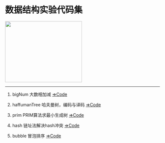# 数据结构实验代码集
<img src="https://img14.360buyimg.com/n1/jfs/t24907/183/814695306/202452/7cb5b2ea/5b7d3ac8N92ea02b4.jpg" height="200" width="250">

----

1. bigNum 大数相加减 [=>Code](https://github.com/ATUFO/DataStruct/blob/master/bigOperation/main.cpp)

2. haffumanTree 哈夫曼树，编码与译码 [=>Code](https://github.com/ATUFO/DataStruct/blob/master/huffmanTree/main.cpp)

3. prim PRIM算法求最小生成树 [=>Code](https://github.com/ATUFO/DataStruct/blob/master/prim/prim.cpp)

4. hash 链址法解决hash冲突 [=>Code](https://github.com/ATUFO/DataStruct/blob/master/hash/hash.cpp)

5. bubble 冒泡排序 [=>Code](https://github.com/ATUFO/DataStruct/blob/master/bubble/bubble.cpp)

